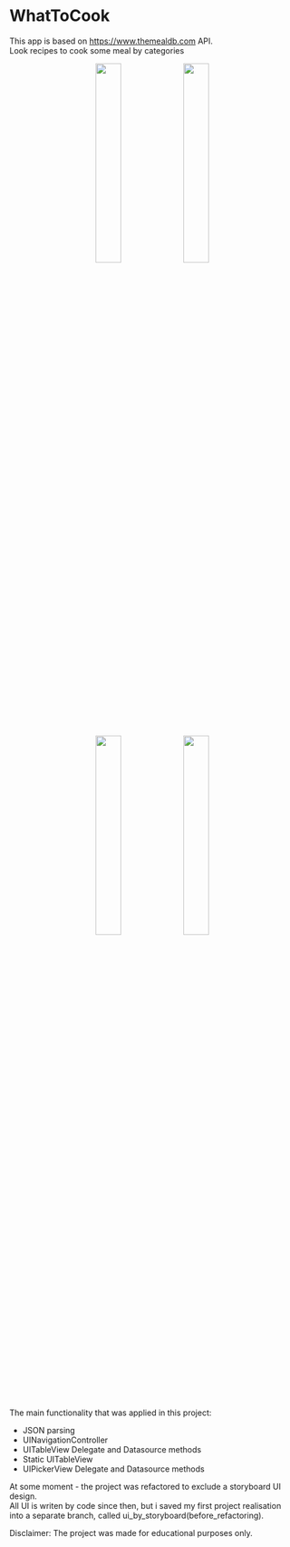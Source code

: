 # WhatToCook
This app is based on https://www.themealdb.com API.\
Look recipes to cook some meal by categories

<p align="center">
<img src="https://user-images.githubusercontent.com/82824022/216069537-e666c78a-6f34-442f-9fa2-d1244042a6cb.PNG" width=30% height=30%>
<img src="https://user-images.githubusercontent.com/82824022/216069532-e396f922-3f7b-43f7-848a-8ac42e09df9d.PNG" width=30% height=30%>

</p>
<p align="center">
<img src="https://user-images.githubusercontent.com/82824022/216069529-211f3fba-6e9d-4102-9af6-fba13c579e0d.PNG" width=30% height=30%>
<img src="https://user-images.githubusercontent.com/82824022/216069516-407ecd10-2fd6-462b-ba94-a18d7a6874eb.PNG" width=30% height=30%>
</p>

The main functionality that was applied in this project:
- JSON parsing
- UINavigationController
- UITableView Delegate and Datasource methods
- Static UITableView
- UIPickerView Delegate and Datasource methods

At some moment - the project was refactored to exclude a storyboard UI design.\
All UI is writen by code since then, but i saved my first project realisation into a separate branch, called ui_by_storyboard(before_refactoring).

Disclaimer:
The project was made for educational purposes only.
